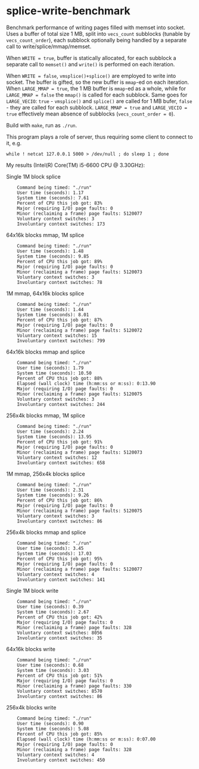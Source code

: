 # splice-write-benchmark

Benchmark performance of writing pages filled with memset into socket. Uses a buffer of total size 1 MB, split into `vecs_count` subblocks (tunable by `vecs_count_order`), each subblock optionally being handled by a separate call to write/splice/mmap/memset.

When `WRITE = true`, buffer is statically allocated, for each subblock a separate call to `memset()` and `write()` is performed on each iteration.

When `WRITE = false`, `vmsplice()+splice()` are employed to write into socket. The buffer is gifted, so the new buffer is `mmap`-ed on each iteration. When `LARGE_MMAP = true`, the 1 MB buffer is `mmap`-ed as a whole, while for `LARGE_MMAP = false` the `mmap()` is called for each subblock. Same goes for `LARGE_VECIO`: `true` - `vmsplice()` and `splice()` are called for 1 MB bufer, `false` - they are called for each subblock. `LARGE_MMAP = true` and `LARGE_VECIO = true` effectively mean absence of subblocks (`vecs_count_order = 0`).

Build with `make`, run as `./run`.

This program plays a role of server, thus requiring some client to connect to it, e.g.

```
while ! netcat 127.0.0.1 5000 > /dev/null ; do sleep 1 ; done
```

My results (Intel(R) Core(TM) i5-6600 CPU @ 3.30GHz):

Single 1M block splice
```
	Command being timed: "./run"
	User time (seconds): 1.17
	System time (seconds): 7.61
	Percent of CPU this job got: 83%
	Major (requiring I/O) page faults: 0
	Minor (reclaiming a frame) page faults: 5120077
	Voluntary context switches: 3
	Involuntary context switches: 173
```

64x16k blocks mmap, 1M splice
```
	Command being timed: "./run"
	User time (seconds): 1.48
	System time (seconds): 9.85
	Percent of CPU this job got: 89%
	Major (requiring I/O) page faults: 0
	Minor (reclaiming a frame) page faults: 5120073
	Voluntary context switches: 3
	Involuntary context switches: 78
```

1M mmap, 64x16k blocks splice
```
	Command being timed: "./run"
	User time (seconds): 1.44
	System time (seconds): 8.01
	Percent of CPU this job got: 87%
	Major (requiring I/O) page faults: 0
	Minor (reclaiming a frame) page faults: 5120072
	Voluntary context switches: 15
	Involuntary context switches: 799
```

64x16k blocks mmap and splice
```
	Command being timed: "./run"
	User time (seconds): 1.79
	System time (seconds): 10.50
	Percent of CPU this job got: 88%
	Elapsed (wall clock) time (h:mm:ss or m:ss): 0:13.90
	Major (requiring I/O) page faults: 0
	Minor (reclaiming a frame) page faults: 5120075
	Voluntary context switches: 3
	Involuntary context switches: 244
```

256x4k blocks mmap, 1M splice
```
	Command being timed: "./run"
	User time (seconds): 2.24
	System time (seconds): 13.95
	Percent of CPU this job got: 91%
	Major (requiring I/O) page faults: 0
	Minor (reclaiming a frame) page faults: 5120073
	Voluntary context switches: 12
	Involuntary context switches: 658
```

1M mmap, 256x4k blocks splice
```
	Command being timed: "./run"
	User time (seconds): 2.31
	System time (seconds): 9.26
	Percent of CPU this job got: 86%
	Major (requiring I/O) page faults: 0
	Minor (reclaiming a frame) page faults: 5120075
	Voluntary context switches: 3
	Involuntary context switches: 86
```

256x4k blocks mmap and splice
```
	Command being timed: "./run"
	User time (seconds): 3.45
	System time (seconds): 17.03
	Percent of CPU this job got: 95%
	Major (requiring I/O) page faults: 0
	Minor (reclaiming a frame) page faults: 5120077
	Voluntary context switches: 4
	Involuntary context switches: 141
```

Single 1M block write
```
	Command being timed: "./run"
	User time (seconds): 0.39
	System time (seconds): 2.67
	Percent of CPU this job got: 42%
	Major (requiring I/O) page faults: 0
	Minor (reclaiming a frame) page faults: 328
	Voluntary context switches: 8056
	Involuntary context switches: 35
```

64x16k blocks write
```
	Command being timed: "./run"
	User time (seconds): 0.68
	System time (seconds): 3.03
	Percent of CPU this job got: 51%
	Major (requiring I/O) page faults: 0
	Minor (reclaiming a frame) page faults: 330
	Voluntary context switches: 8570
	Involuntary context switches: 86
```

256x4k blocks write
```
	Command being timed: "./run"
	User time (seconds): 0.90
	System time (seconds): 5.08
	Percent of CPU this job got: 85%
	Elapsed (wall clock) time (h:mm:ss or m:ss): 0:07.00
	Major (requiring I/O) page faults: 0
	Minor (reclaiming a frame) page faults: 328
	Voluntary context switches: 4
	Involuntary context switches: 450
```


